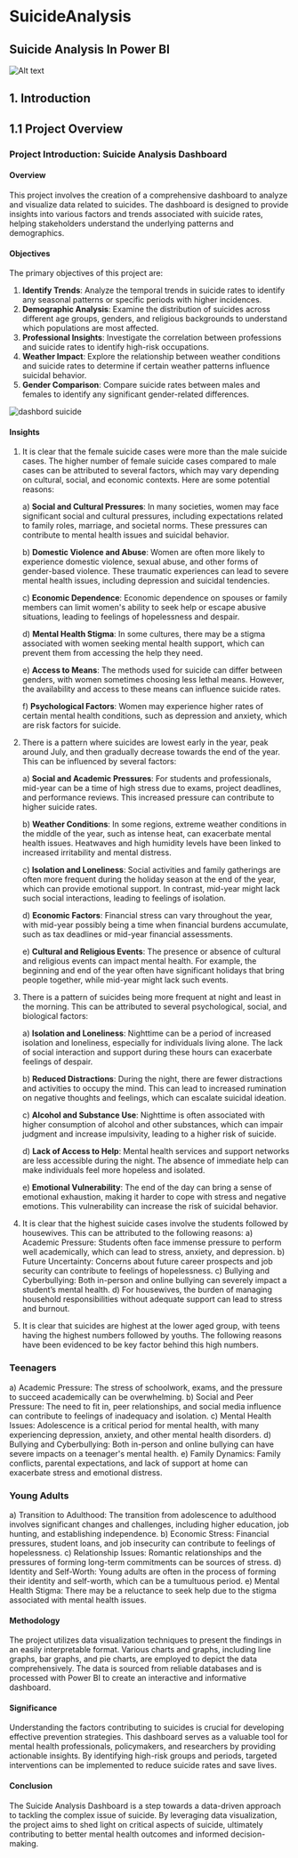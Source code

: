 # SuicideAnalysis
## Suicide Analysis In Power BI
![Alt text](https://sabrangindia.in/sites/default/files/inline-images/Suicide.jpg)

## 1. Introduction
## 1.1 Project Overview 
### Project Introduction: Suicide Analysis Dashboard

#### Overview
This project involves the creation of a comprehensive dashboard to analyze and visualize data related to suicides. The dashboard is designed to provide insights into various factors and trends associated with suicide rates, helping stakeholders understand the underlying patterns and demographics.

#### Objectives
The primary objectives of this project are:
1. **Identify Trends**: Analyze the temporal trends in suicide rates to identify any seasonal patterns or specific periods with higher incidences.
2. **Demographic Analysis**: Examine the distribution of suicides across different age groups, genders, and religious backgrounds to understand which populations are most affected.
3. **Professional Insights**: Investigate the correlation between professions and suicide rates to identify high-risk occupations.
4. **Weather Impact**: Explore the relationship between weather conditions and suicide rates to determine if certain weather patterns influence suicidal behavior.
5. **Gender Comparison**: Compare suicide rates between males and females to identify any significant gender-related differences.

![dashbord suicide](https://github.com/user-attachments/assets/100553cc-4738-4388-8376-e1d888d8b4f0)

#### Insights
1. It is clear that the female suicide cases were more than the male suicide cases. The higher number of female suicide cases compared to male cases can be attributed to several factors, which may vary depending on cultural, social, and economic contexts. Here are some potential reasons:

    a) **Social and Cultural Pressures**: In many societies, women may face significant social and cultural pressures, including expectations related to family roles, marriage, and 
       societal norms. These pressures can contribute to mental health issues and suicidal behavior.
    
    b) **Domestic Violence and Abuse**: Women are often more likely to experience domestic violence, sexual abuse, and other forms of gender-based violence. These traumatic experiences 
       can lead to severe mental health issues, including depression and suicidal tendencies.
    
    c) **Economic Dependence**: Economic dependence on spouses or family members can limit women's ability to seek help or escape abusive situations, leading to feelings of hopelessness 
       and despair.
    
    d) **Mental Health Stigma**: In some cultures, there may be a stigma associated with women seeking mental health support, which can prevent them from accessing the help they need.
    
    e) **Access to Means**: The methods used for suicide can differ between genders, with women sometimes choosing less lethal means. However, the availability and access to these means 
       can influence suicide rates.
    
    f) **Psychological Factors**: Women may experience higher rates of certain mental health conditions, such as depression and anxiety, which are risk factors for suicide.

2. There is a pattern where suicides are lowest early in the year, peak around July, and then gradually decrease towards the end of the year. This can be influenced by several factors:

      a) **Social and Academic Pressures**: For students and professionals, mid-year can be a time of high stress due to exams, project deadlines, and performance reviews. This                 increased pressure can contribute to higher suicide rates.
      
      b) **Weather Conditions**: In some regions, extreme weather conditions in the middle of the year, such as intense heat, can exacerbate mental health issues. Heatwaves and high             humidity levels have been linked to increased irritability and mental distress.
      
      c) **Isolation and Loneliness**: Social activities and family gatherings are often more frequent during the holiday season at the end of the year, which can provide emotional 
       support. In contrast, mid-year might lack such social interactions, leading to feelings of isolation.
      
      d) **Economic Factors**: Financial stress can vary throughout the year, with mid-year possibly being a time when financial burdens accumulate, such as tax deadlines or mid-year 
       financial assessments.
      
      e) **Cultural and Religious Events**: The presence or absence of cultural and religious events can impact mental health. For example, the beginning and end of the year often have 
       significant holidays that bring people together, while mid-year might lack such events.

3. There is a pattern of suicides being more frequent at night and least in the morning. This can be attributed to several psychological, social, and biological factors:

    a) **Isolation and Loneliness**: Nighttime can be a period of increased isolation and loneliness, especially for individuals living alone. The lack of social interaction and support during these hours can exacerbate feelings of despair.
    
    b) **Reduced Distractions**: During the night, there are fewer distractions and activities to occupy the mind. This can lead to increased rumination on negative thoughts and feelings, which can escalate suicidal ideation.
    
    c) **Alcohol and Substance Use**: Nighttime is often associated with higher consumption of alcohol and other substances, which can impair judgment and increase impulsivity, leading to a higher risk of suicide.
    
    d) **Lack of Access to Help**: Mental health services and support networks are less accessible during the night. The absence of immediate help can make individuals feel more hopeless and isolated.
    
    e) **Emotional Vulnerability**: The end of the day can bring a sense of emotional exhaustion, making it harder to cope with stress and negative emotions. This vulnerability can increase the risk of suicidal behavior.
4. It is clear that the highest suicide cases involve the students followed by housewives. This can be attributed to the following reasons:
   a) Academic Pressure: Students often face immense pressure to perform well academically, which can lead to stress, anxiety, and depression.
   b) Future Uncertainty: Concerns about future career prospects and job security can contribute to feelings of hopelessness.
   c) Bullying and Cyberbullying: Both in-person and online bullying can severely impact a student’s mental health.
   d) For housewives, the burden of managing household responsibilities without adequate support can lead to stress and burnout.
5. It is clear that suicides are highest at the lower aged group, with teens having the highest numbers followed by youths. The following reasons have been evidenced to be key factor behind this high numbers.

### Teenagers
a) Academic Pressure: The stress of schoolwork, exams, and the pressure to succeed academically can be overwhelming.
b) Social and Peer Pressure: The need to fit in, peer relationships, and social media influence can contribute to feelings of inadequacy and isolation.
c) Mental Health Issues: Adolescence is a critical period for mental health, with many experiencing depression, anxiety, and other mental health disorders.
d) Bullying and Cyberbullying: Both in-person and online bullying can have severe impacts on a teenager's mental health.
e) Family Dynamics: Family conflicts, parental expectations, and lack of support at home can exacerbate stress and emotional distress.

### Young Adults
a) Transition to Adulthood: The transition from adolescence to adulthood involves significant changes and challenges, including higher education, job hunting, and establishing independence.
b) Economic Stress: Financial pressures, student loans, and job insecurity can contribute to feelings of hopelessness.
c) Relationship Issues: Romantic relationships and the pressures of forming long-term commitments can be sources of stress.
d) Identity and Self-Worth: Young adults are often in the process of forming their identity and self-worth, which can be a tumultuous period.
e) Mental Health Stigma: There may be a reluctance to seek help due to the stigma associated with mental health issues.

#### Methodology
The project utilizes data visualization techniques to present the findings in an easily interpretable format. Various charts and graphs, including line graphs, bar graphs, and pie charts, are employed to depict the data comprehensively. The data is sourced from reliable databases and is processed with Power BI to create an interactive and informative dashboard.

#### Significance
Understanding the factors contributing to suicides is crucial for developing effective prevention strategies. This dashboard serves as a valuable tool for mental health professionals, policymakers, and researchers by providing actionable insights. By identifying high-risk groups and periods, targeted interventions can be implemented to reduce suicide rates and save lives.

#### Conclusion
The Suicide Analysis Dashboard is a step towards a data-driven approach to tackling the complex issue of suicide. By leveraging data visualization, the project aims to shed light on critical aspects of suicide, ultimately contributing to better mental health outcomes and informed decision-making.
